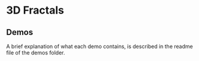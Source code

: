 # 3D Fractals
## Demos
A brief explanation of what each demo contains, is described in the readme file of the demos folder.
